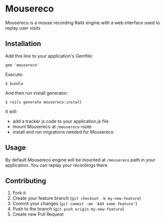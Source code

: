 # Mousereco

Mousereco is a mouse recording Rails engine with a web interface used to replay user visits

## Installation

Add this line to your application's Gemfile:

    gem 'mousereco'

Execute:

    $ bundle

And then run install generator:

    $ rails generate mousereco:install

It will:
 - add a tracker js code to your application.js file
 - mount Mousereco at ```/mousereco``` route
 - install and run migrations needed for Mousereco

## Usage

By default Mousereco engine will be mounted at ```/mousereco``` path in your application. You can replay your recordings there

## Contributing

1. Fork it
2. Create your feature branch (`git checkout -b my-new-feature`)
3. Commit your changes (`git commit -am 'Add some feature'`)
4. Push to the branch (`git push origin my-new-feature`)
5. Create new Pull Request
